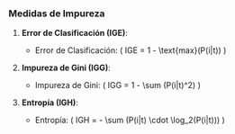 ### Medidas de Impureza

1. **Error de Clasificación (IGE)**:
   - Error de Clasificación: \( IGE = 1 - \text{max}(P(i|t)) \)

2. **Impureza de Gini (IGG)**:
   - Impureza de Gini: \( IGG = 1 - \sum (P(i|t)^2) \)

3. **Entropía (IGH)**:
   - Entropía: \( IGH = - \sum (P(i|t) \cdot \log_2(P(i|t))) \)
